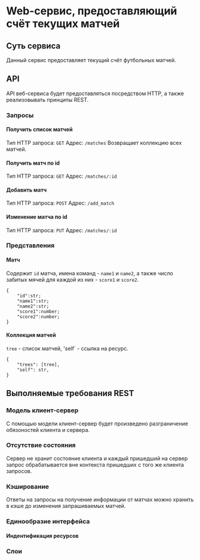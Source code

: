 # Web-сервис, предоставляющий счёт текущих матчей
## Суть сервиса
Данный сервис предоставляет текущий счёт футбольных матчей.

## API
API веб-сервиса будет предоставляться посредством HTTP, а также реализовывать принципы REST.

### Запросы

#### Получить список матчей
Тип HTTP запроса: `GET`
Адрес: `/matches`
Возвращает коллекцию всех матчей.

#### Получить матч по id
Тип HTTP запроса: `GET`
Адрес: `/matches/:id`

#### Добавить матч
Тип HTTP запроса: `POST`
Адрес: `/add_match`

#### Изменение матча по id
Тип HTTP запроса: `PUT`
Адрес: `/matches/:id`

### Представления

#### Матч
Содержит `id` матча, имена команд - `name1` и `name2`, а также число забитых мячей для каждой из них - `score1` и `score2`.
    
    {
        "id":str;
        "name1":str;
        "name2":str;
        "score1":number;
        "score2":number;
    }

#### Коллекция матчей
`tree` -  список матчей, 'self` - ссылка на ресурс.

    {
        "trees": [tree],
        "self": str,
    }
    
## Выполняемые требования REST

### Модель клиент-сервер
С помощью модели клиент-сервер будет произведено разграничение обязоностей клиента и сервера.

### Отсутствие состояния
Сервер не хранит состояние клиента и каждый пришедший на сервер запрос обрабатывается вне контекста пришедших с того же клиента запросов.

### Кэширование
Ответы на запросы на получение информации от матчах можно хранить в кэше до изменения запрашиваемых матчей.

### Единообразие интерфейса

#### Индентификация ресурсов

### Слои
